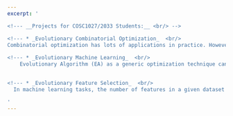 ```yaml
---
excerpt: '

<!--- __Projects for COSC1027/2033 Students:__ <br/> -->

<!--- * _Evolutionary Combinatorial Optimization_  <br/>
Combinatorial optimization has lots of applications in practice. However, applying Evolutionary Algorithms (EAs) to effectively solve combinatorial problems is not straight-forwad. Typically, specific representation, crossover and mutation operators are required in order to generate feasible solutions. The specifically-designed operators are usually of vital importance to the success of EAs when used to solve a given problem. The goals of this project are 1) finding an interesting combinatorial optimization problem to work on, e.g., maximum clique problem, graph colouring etc; 2) designing specific genetic operators for solving the problem; 3) evaluating the proposed algorithm using numerical simulations; 4) comparing the proposed algorithm against the state-of-the-arts (e.g., EAs, heuristics and exact methods). -->
  
<!--- * _Evolutionary Machine Learning_  <br/>
    Evolutionary Algorithm (EA) as a generic optimization technique can be used to train a machine learning model. For example, in a recent published [paper](http://yuansuny.github.io/files/Rpaper_OEC.pdf), a number of EAs have been used to train an optimal-margin classifier, and EAs are found to be superior to traditional methods in terms of classification accuracy, although they can be 20 times slower. The goals of this project are 1) re-producing the results from an existing paper; 2) identifying the limitation of existing work and addressing the limitation 3) extending the existing work by considering more EAs and/or more machine learning models; and 4) designing problem-specific operators (i.e., crossover, mutation and selection etc.) for a given training task. -->
  

<!--- * _Evolutionary Feature Selection_  <br/>
  In machine learning tasks, the number of features in a given dataset can be very large, e.g., gene expression data. However, most of these features are typically irrelevant and redundant, which significantly slow down the training process and degrade the training accuracy. A logical way to deal with this issue is by dimensionality reduction, i.e., selecting a subset of features for training and testing. Such a feature selection problem can be easily modelled as an unconstraint optimization problem with binary variables, which is ideal for evolutionary algorithms (EAs) to solve. See a [review](http://yuansuny.github.io/files/Rpaper_FS.pdf) on this topic. The goals of this project are 1) modelling feature selection problems as optimization problems; 2) selecting an EA and adapting it for the feature selection tasks; 3) evaluating the proposed feature selection model using multiple benchmark datasets and classifiers; and 4) comparing the proposed method against the state-of-the-arts.  -->

'
---
```

